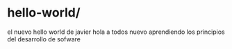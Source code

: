# hello-world/
el nuevo hello world de javier
hola a todos
nuevo
aprendiendo los principios 
del desarrollo de sofware
